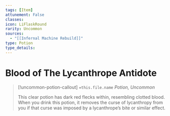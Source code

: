 ```yaml
---
tags: [Item]
attunement: False
classes: 
icon: LiFlaskRound
rarity: Uncommon
sources:
  - "[[Infernal Machine Rebuild]]"
type: Potion
type_details: 
---
```

# Blood of The Lycanthrope Antidote
>[!uncommon-potion-callout] `=this.file.name`
>*Potion, Uncommon*
>
>This clear potion has dark red flecks within, resembling clotted blood. When you drink this potion, it removes the curse of lycanthropy from you if that curse was imposed by a lycanthrope’s bite or similar effect.
>
>
